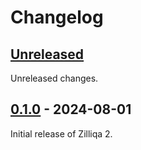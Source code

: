 # Changelog

## [Unreleased]

Unreleased changes.

## [0.1.0] - 2024-08-01

Initial release of Zilliqa 2.

[unreleased]: https://github.com/zilliqa/zq2/compare/v0.1.0...HEAD
[0.1.0]: https://github.com/zilliqa/zq2/releases/tag/v0.1.0
